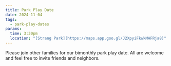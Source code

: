 ```yaml
---
title: Park Play Date
date: 2024-11-04
tags:
  - park-play-dates
params:
  time: 3:30pm
  location: "[Strang Park](https://maps.app.goo.gl/J2XpyiFkwkMAFRja8)"
---
```


Please join other families for our bimonthly park play date. All are welcome and feel free to invite friends and neighbors.
